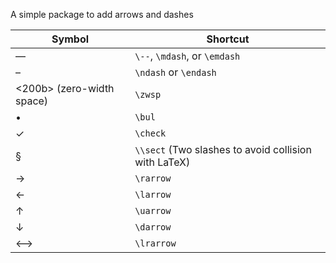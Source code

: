 A simple package to add arrows and dashes


| Symbol | Shortcut |
|--------|----------|
| —     | `\--`, `\mdash`, or `\emdash`    |
| –     | `\ndash` or `\endash`    |
| <200b> (zero-width space)    | `\zwsp`  |
| •     | `\bul`   |
| ✓    | `\check` |
| §     | `\\sect` (Two slashes to avoid collision with LaTeX)    |
| →     | `\rarrow`    |
| ←     | `\larrow`    |
| ↑     | `\uarrow`    |
| ↓     | `\darrow`    |
| ⟷     | `\lrarrow`   |